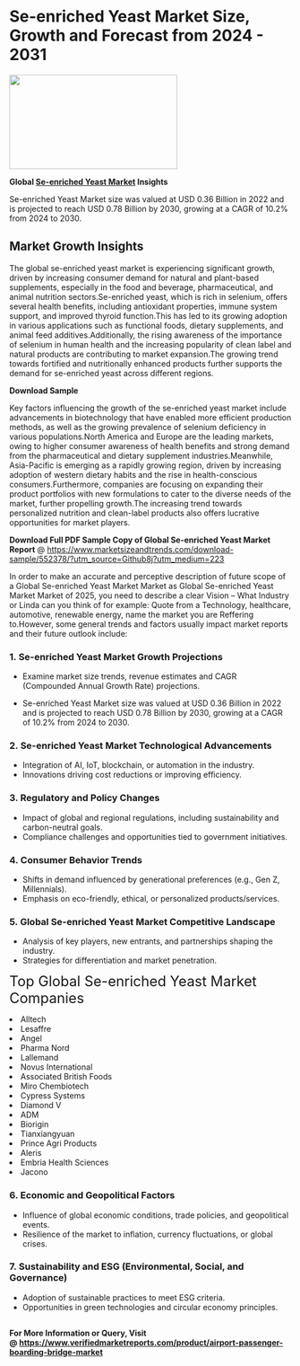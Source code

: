 <H1>Se-enriched Yeast Market Size, Growth and Forecast from 2024 - 2031</H1><img class="aligncenter size-medium wp-image-584254" src="https://thirdeyenews.in/wp-content/uploads/2024/09/Global-Market-Research-300x168.jpeg" alt="" width="300" height="168" /><p><strong>Global&nbsp;<a href="https://www.marketsizeandtrends.com/download-sample/552378/?utm_source=Github8j?utm_medium=223">Se-enriched Yeast Market</a> Insights</strong></p><p>Se-enriched Yeast Market size was valued at USD 0.36 Billion in 2022 and is projected to reach USD 0.78 Billion by 2030, growing at a CAGR of 10.2% from 2024 to 2030.</p><p><h2>Market Growth Insights</h2> <p>The global se-enriched yeast market is experiencing significant growth, driven by increasing consumer demand for natural and plant-based supplements, especially in the food and beverage, pharmaceutical, and animal nutrition sectors.Se-enriched yeast, which is rich in selenium, offers several health benefits, including antioxidant properties, immune system support, and improved thyroid function.This has led to its growing adoption in various applications such as functional foods, dietary supplements, and animal feed additives.Additionally, the rising awareness of the importance of selenium in human health and the increasing popularity of clean label and natural products are contributing to market expansion.The growing trend towards fortified and nutritionally enhanced products further supports the demand for se-enriched yeast across different regions.</p> <p><strong>Download Sample</strong></p> <p>Key factors influencing the growth of the se-enriched yeast market include advancements in biotechnology that have enabled more efficient production methods, as well as the growing prevalence of selenium deficiency in various populations.North America and Europe are the leading markets, owing to higher consumer awareness of health benefits and strong demand from the pharmaceutical and dietary supplement industries.Meanwhile, Asia-Pacific is emerging as a rapidly growing region, driven by increasing adoption of western dietary habits and the rise in health-conscious consumers.Furthermore, companies are focusing on expanding their product portfolios with new formulations to cater to the diverse needs of the market, further propelling growth.The increasing trend towards personalized nutrition and clean-label products also offers lucrative opportunities for market players.</p> <p><span class=""><strong>Download Full PDF Sample Copy of Global Se-enriched Yeast Market Report</strong> @ <a href="https://www.marketsizeandtrends.com/download-sample/552378/?utm_source=Github8j?utm_medium=223" target="_blank">https://www.marketsizeandtrends.com/download-sample/552378/?utm_source=Github8j?utm_medium=223</a></span></p><p>In order to make an accurate and perceptive description of future scope of a Global&nbsp;Se-enriched Yeast Market Market as Global&nbsp;Se-enriched Yeast Market Market of 2025, you need to describe a clear Vision &ndash; What Industry or Linda can you think of for example: Quote from a Technology, healthcare, automotive, renewable energy, name the market you are Reffering to.However, some general trends and factors usually impact market reports and their future outlook include:</p><h3>1.&nbsp;<strong>Se-enriched Yeast Market Growth Projections</strong></h3><ul><li>Examine market size trends, revenue estimates and CAGR (Compounded Annual Growth Rate) projections.</li><li><p>Se-enriched Yeast Market size was valued at USD 0.36 Billion in 2022 and is projected to reach USD 0.78 Billion by 2030, growing at a CAGR of 10.2% from 2024 to 2030.</p></li></ul><h3>2.&nbsp;<strong>Se-enriched Yeast Market Technological Advancements</strong></h3><ul><li>Integration of AI, IoT, blockchain, or automation in the industry.</li><li>Innovations driving cost reductions or improving efficiency.</li></ul><h3>3.&nbsp;<strong>Regulatory and Policy Changes</strong></h3><ul><li>Impact of global and regional regulations, including sustainability and carbon-neutral goals.</li><li>Compliance challenges and opportunities tied to government initiatives.</li></ul><h3>4.&nbsp;<strong>Consumer Behavior Trends</strong></h3><ul><li>Shifts in demand influenced by generational preferences (e.g., Gen Z, Millennials).</li><li>Emphasis on eco-friendly, ethical, or personalized products/services.</li></ul><h3>5.&nbsp;<strong>Global Se-enriched Yeast Market Competitive Landscape</strong></h3><ul><li>Analysis of key players, new entrants, and partnerships shaping the industry.</li><li>Strategies for differentiation and market penetration.</li></ul><p data-pm-slice="1 1 []"><span style="color: inherit; font-family: inherit; font-size: 25px;">Top Global Se-enriched Yeast Market Companies</span></p><div class="" data-test-id=""><p><li>Alltech</li><li> Lesaffre</li><li> Angel</li><li> Pharma Nord</li><li> Lallemand</li><li> Novus International</li><li> Associated British Foods</li><li> Miro Chembiotech</li><li> Cypress Systems</li><li> Diamond V</li><li> ADM</li><li> Biorigin</li><li> Tianxiangyuan</li><li> Prince Agri Products</li><li> Aleris</li><li> Embria Health Sciences</li><li> Jacono</li></p></div><h3>6.&nbsp;<strong>Economic and Geopolitical Factors</strong></h3><ul><li>Influence of global economic conditions, trade policies, and geopolitical events.</li><li>Resilience of the market to inflation, currency fluctuations, or global crises.</li></ul><h3>7.&nbsp;<strong>Sustainability and ESG (Environmental, Social, and Governance)</strong></h3><ul><li>Adoption of sustainable practices to meet ESG criteria.</li><li>Opportunities in green technologies and circular economy principles.</li></ul><h2><strong style="font-size: 14px;">For More Information or Query, Visit @&nbsp;</strong><a style="background-color: #ffffff; font-size: 14px;" href="https://www.marketsizeandtrends.com/report/se-enriched-yeast-market/" target="_blank">https://www.verifiedmarketreports.com/product/airport-passenger-boarding-bridge-market</a></h2>